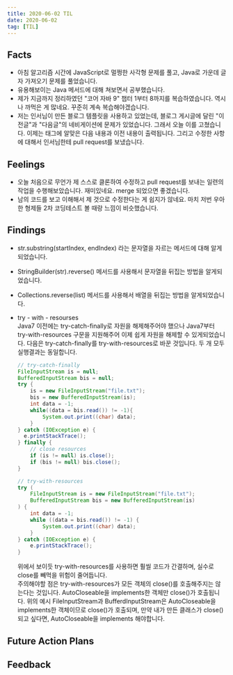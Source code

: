 ```yaml
---
title: 2020-06-02 TIL
date: 2020-06-02
tag: [TIL]
---
```


## Facts

- 아침 알고리즘 시간에 JavaScript로 멀쩡한 사각형 문제를 풀고, Java로 가운데 글자 가져오기 문제를 풀었습니다.
- 유용해보이는 Java 메서드에 대해 쳐보면서 공부했습니다.
- 제가 지금까지 정리하였던 "코어 자바 9" 챕터 1부터 8까지를 복습하였습니다. 역시나 까먹은 게 많네요. 꾸준히 계속 복습해야겠습니다.
- 저는 인서님이 만든 블로그 템플릿을 사용하고 있었는데, 블로그 게시글에 달린 "이전글"과 "다음글"의 네비게이션에 문제가 있었습니다. 그래서 오늘 이를 고쳤습니다. 이제는 태그에 알맞은 다음 내용과 이전 내용이 출력됩니다. 그리고 수정한 사항에 대해서 인서님한테 pull request를 보냈습니다.

## Feelings

- 오늘 처음으로 무언가 제 스스로 클론하여 수정하고 pull request를 보내는 일련의 작업을 수행해보았습니다. 재미있네요. merge 되었으면 좋겠습니다.
- 남의 코드를 보고 이해해서 제 것으로 수정한다는 게 쉽지가 않네요. 마치 저번 우아한 형제들 2차 코딩테스트 볼 때랑 느낌이 비슷했습니다.

## Findings

- str.substring(startIndex, endIndex) 라는 문자열을 자르는 메서드에 대해 알게되었습니다.
- StringBuilder(str).reverse() 메서드를 사용해서 문자열을 뒤집는 방법을 알게되었습니다.
- Collections.reverse(list) 메서드를 사용해서 배열을 뒤집는 방법을 알게되었습니다.
- try - with - resourses  
   Java7 이전에는 try-catch-finally로 자원을 해제해주어야 했으나 Java7부터 try-with-resources 구문을 지원해주어 이제 쉽게 자원을 해제할 수 있게되었습니다. 다음은 try-catch-finally를 try-with-resources로 바꾼 것입니다. 두 개 모두 실행결과는 동일합니다.

    ``` java
    // try-catch-finally
    FileInputStream is = null;
    BufferedInputStream bis = null;
    try {
        is = new FileInputStream("file.txt");
        bis = new BufferedInputStream(is);
        int data = -1;
        while((data = bis.read()) != -1){
            System.out.print((char) data);
        }
    } catch (IOException e) {
      e.printStackTrace();
    } finally {
        // close resources
        if (is != null) is.close();
        if (bis != null) bis.close();
    }

    // try-with-resources
    try (
        FileInputStream is = new FileInputStream("file.txt");
        BufferedInputStream bis = new BufferedInputStream(is)
    ) {
        int data = -1;
        while ((data = bis.read()) != -1) {
            System.out.print((char) data);
        }
    } catch (IOException e) {
        e.printStackTrace();
    }
    ```

    위에서 보이듯 try-with-resources를 사용하면 훨씰 코드가 간결하며, 실수로 close를 빼먹을 위험이 줄어듭니다.  
    주의해야할 점은 try-with-resources가 모든 객체의 close()를 호출해주지는 않는다는 것입니다. AutoCloseable을 implements한 객체만 close()가 호출됩니다. 위의 예시 FileInputStream과 BufferdInputStream은 AutoCloseable을 implements한 객체이므로 close()가 호출되며, 만약 내가 만든 클래스가 close()되고 싶다면, AutoCloseable을 implements 해야합니다.

## Future Action Plans

## Feedback
